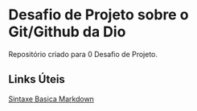 # Desafio de Projeto sobre o Git/Github da Dio
Repositório criado para 0 Desafio de Projeto.

## Links Úteis
[Sintaxe Basica Markdown](https://www.markdownguide.org/basic-syntax/)

